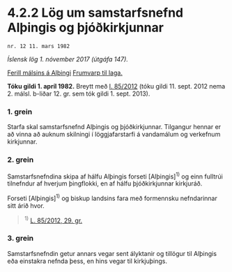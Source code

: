 # 4.2.2 Lög um samstarfsnefnd Alþingis og þjóðkirkjunnar

`nr. 12 11. mars 1982`

_Íslensk lög 1. nóvember 2017 (útgáfa 147)._

[Ferill málsins á Alþingi](https://www.althingi.is/thingstorf/thingmalalistar-eftir-thingum/ferill/?ltg=104&mnr=27)
[Frumvarp til laga.](https://www.althingi.is/altext/104/s/pdf/0027.pdf)

**Tóku gildi 1. apríl 1982.**
Breytt með
[l. 85/2012](https://althingi.is/altext/stjt/2012.085.html) (tóku gildi 11. sept. 2012 nema 2. málsl. b-liðar 12. gr. sem tók gildi 1. sept. 2013).

### 1. grein

Starfa skal samstarfsnefnd Alþingis og þjóðkirkjunnar. Tilgangur hennar er að vinna að auknum skilningi í löggjafarstarfi á vandamálum og verkefnum kirkjunnar.

### 2. grein

Samstarfsnefndina skipa af hálfu Alþingis forseti [Alþingis]<sup>1)</sup> og einn fulltrúi tilnefndur af hverjum þingflokki, en af hálfu þjóðkirkjunnar kirkjuráð.

Forseti [Alþingis]<sup>1)</sup> og biskup landsins fara með formennsku nefndarinnar sitt árið hvor.

> <sup>1)</sup> [L. 85/2012, 29. gr.](https://althingi.is/altext/stjt/2012.085.html)

### 3. grein

Samstarfsnefndin getur annars vegar sent ályktanir og tillögur til Alþingis eða einstakra nefnda þess, en hins vegar til kirkjuþings.
